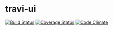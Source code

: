 travi-ui
========

[![Build Status](https://travis-ci.org/travi/travi-ui.png?branch=master)](https://travis-ci.org/travi/travi-ui)
[![Coverage Status](https://coveralls.io/repos/travi/travi-ui/badge.png?branch=master)](https://coveralls.io/r/travi/travi-ui?branch=master)
[![Code Climate](https://codeclimate.com/github/travi/travi-ui.png)](https://codeclimate.com/github/travi/travi-ui)
